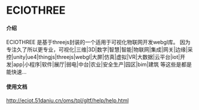 # ECIOTHREE

#### 介绍
ECIOTHREE 是基于threejs封装的一个适用于可视化物联网开发webgl库。
因为专注久了所以更专业，可视化|三维|3D|数字|智慧|智能|物联网|集成|网关|边缘|采控|unity|ue4|thingjs|threejs|webgl|大屏|仿真|虚拟|VR|大数据|云平台|iot|开发|app|小程序|软件|展厅|弱电|中台|农业|安全生产|园区|bim|建筑 等这些是都是能快速...


#### 使用文档
http://eciot.51daniu.cn/oms/tpl/gltf/help/help.html
